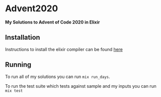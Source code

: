 # Advent2020

**My Solutions to Advent of Code 2020 in Elixir**

## Installation

Instructions to install the elixir compiler can be found [here](https://elixir-lang.org/install.html)

## Running

To run all of my solutions you can run `mix run_days`.

To run the test suite which tests against sample and my inputs you can run `mix test`


